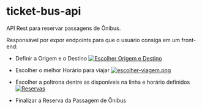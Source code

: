 # ticket-bus-api
API Rest para reservar passagens de Ônibus.

Responsável por expor endpoints para que o usuário consiga em um front-end:
* Definir a Origem e o Destino
[![Escolher Origem e Destino](https://i.postimg.cc/NjwN7fx6/destino-origem.png)](https://postimg.cc/w70c9zZM)


* Escolher o melhor Horário para viajar
[![escolher-viagem.png](https://i.postimg.cc/CLCC0Cj8/escolher-viagem.png)](https://postimg.cc/ykd3XZp6)


* Escolher a poltrona dentre as disponíveis na linha e horário definidos
[![Reservas](https://i.postimg.cc/wTKT0qp0/Screenshot-1.png)](https://postimg.cc/QVb3MrVT)


* Finalizar a Reserva da Passagem de Ônibus
